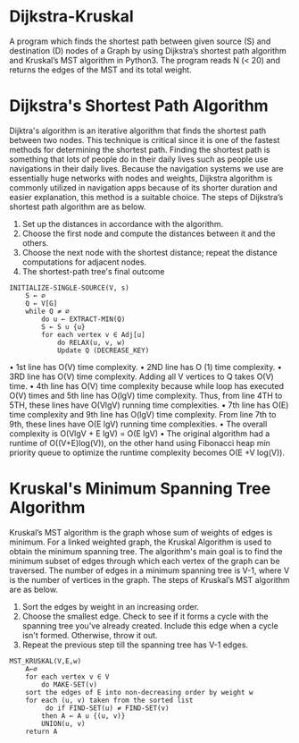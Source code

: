 # Dijkstra-Kruskal
A program which finds the shortest path between given source (S) and destination (D) nodes of a Graph by using Dijkstra’s shortest path algorithm and Kruskal’s MST algorithm in Python3. The program reads N (&lt; 20) and returns the edges of the MST and its total weight.


# Dijkstra's Shortest Path Algorithm
Dijktra's algorithm is an iterative algorithm that finds the shortest path between two nodes. This technique is critical since it is one of the fastest methods for determining the shortest path. Finding the shortest path is something that lots of people do in their daily lives such as people use navigations in their daily lives. Because the navigation systems we use are essentially huge networks with nodes and weights, Dijkstra algorithm is commonly utilized in navigation apps because of its shorter duration and easier explanation, this method is a suitable choice. The steps of Dijkstra’s shortest path algorithm are as below.
1.	Set up the distances in accordance with the algorithm.
2.	Choose the first node and compute the distances between it and the others.
3.	Choose the next node with the shortest distance; repeat the distance computations for adjacent nodes.
4.	The shortest-path tree's final outcome

```
INITIALIZE-SINGLE-SOURCE(V, s)
	S ← ∅
	Q ← V[G]
	while Q ≠ ∅
		do u ← EXTRACT-MIN(Q)
		S ← S ∪ {u}
		for each vertex v ∈ Adj[u]
			do RELAX(u, v, w)
			Update Q (DECREASE_KEY)
```

•	1st line has O(V) time complexity.
•	2ND line has O (1) time complexity.
•	3RD line has O(V) time complexity. Adding all V vertices to Q takes O(V) time.
•	4th line has O(V) time complexity because while loop has executed O(V) times and 5th line has O(lgV) time complexity. Thus, from line 4TH to 5TH, these lines have O(VlgV) running time complexities.
•	7th line has O(E) time complexity and 9th line has O(lgV) time complexity. From line 7th to 9th, these lines have O(E lgV) running time complexities.
•	The overall complexity is O(VlgV + E lgV) = O(E lgV)
•	The original algorithm had a runtime of O((V+E)log(V)), on the other hand using Fibonacci heap min priority queue to optimize the runtime complexity becomes O(E +V log(V)). 

# Kruskal's Minimum Spanning Tree Algorithm

Kruskal’s MST algorithm is the graph whose sum of weights of edges is minimum. For a linked weighted graph, the Kruskal Algorithm is used to obtain the minimum spanning tree. The algorithm's main goal is to find the minimum subset of edges through which each vertex of the graph can be traversed. The number of edges in a minimum spanning tree is V-1, where V is the number of vertices in the graph. The steps of Kruskal’s MST algorithm are as below.
1.	Sort the edges by weight in an increasing order.
2.	Choose the smallest edge. Check to see if it forms a cycle with the spanning tree you've already created. Include this edge when a cycle isn't formed. Otherwise, throw it out.
3.	Repeat the previous step till the spanning tree has V-1 edges.

```
MST_KRUSKAL(V,E,w)
	A←∅
	for each vertex v ∈ V
	    do MAKE-SET(v)
	sort the edges of E into non-decreasing order by weight w
	for each (u, v) taken from the sorted list
	     do if FIND-SET(u) ≠ FIND-SET(v)
	 	then A ← A ∪ {(u, v)}
	 	UNION(u, v)
	return A
```



